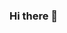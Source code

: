 ### Hi there 👋

<!--
**xuan-chen/xuan-chen** is a ✨ _special_ ✨ repository because its `README.md` (this file) appears on your GitHub profile.

Here are some ideas to get you started:

- 🌱 I’m a PhD student in biostat in the University of Miami. 
- 👓 My current research focuses on Bayesian method and high dimensional data.
- 🔭 I’m currently working as a TA of BST625.
- 💬 Ask me about anything , Would love to answer them.✌
- 📫 How to reach me: xxc730@miami.edu
- 😄 Pronouns: he/him
- ⚡ Fun fact: I am a superfan of 🎾 and I am learning 🤿 now.
-->
